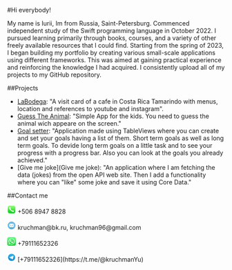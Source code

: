 #Hi everybody!

My name is Iurii, Im from Russia, Saint-Petersburg. Commenced independent study of the Swift programming language in October 2022. I pursued learning primarily through books, courses, and a variety of other freely available resources that I could find. Starting from the spring of 2023, I began building my portfolio by creating various small-scale applications using different frameworks. This was aimed at gaining practical experience and reinforcing the knowledge I had acquired. I consistently upload all of my projects to my GitHub repository.

##Projects 

- [LaBodega](https://github.com/kruchman/La-Bodega): "A visit card of a cafe in Costa Rica Tamarindo with menus, location and references to youtube and instagram".
- [Guess The Animal](https://github.com/kruchman/Guess-The-Animal): "Simple App for the kids. You need to guess the animal wich appeare on the screen."
- [Goal setter](https://github.com/kruchman/Goal-setter): "Application made using TableViews where you can create and set your goals having a list of them. Short term goals as well as long term goals. To devide long term goals on a little task and to see your progress with a progress bar. Also you can look at the goals you already achieved."
- [Give me joke](Give me joke): "An application where I am fetching the data (jokes) from the open API web site. Then I add a functionality where you can "like" some joke and save it using Core Data."

##Contact me

<p>
  <img src="phone.png" alt="Phone number" width="20" height="20" />
  +506 8947 8828
</p>
<p>
  <img src="mail.png" alt="Mail" width="20" height="20" />
  kruchman@bk.ru, kruchman96@gmail.com
</p>
<p>
  <img src="WhatsApp.png" alt="WhatsApp" width="20" height="20" />
  +79111652326
</p>
<p>
  <img src="telegram.png" alt="Telegram" width="20" height="20" />
  [+79111652326](https://t.me/@kruchmanYu)
</p>
